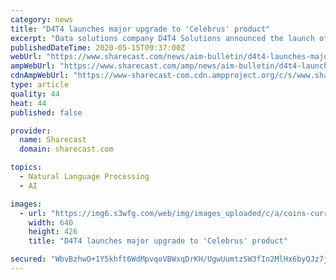 ```yaml
---
category: news
title: "D4T4 launches major upgrade to 'Celebrus' product"
excerpt: "Data solutions company D4T4 Solutions announced the launch of ‘Celebrus version 9.2’ on Friday, with newly-embedded machine learning and natural language processing capabilities."
publishedDateTime: 2020-05-15T09:37:00Z
webUrl: "https://www.sharecast.com/news/aim-bulletin/d4t4-launches-major-upgrade-to-celebrus-product--7493452.html"
ampWebUrl: "https://www.sharecast.com/amp/news/aim-bulletin/d4t4-launches-major-upgrade-to-celebrus-product--7493452.html"
cdnAmpWebUrl: "https://www-sharecast-com.cdn.ampproject.org/c/s/www.sharecast.com/amp/news/aim-bulletin/d4t4-launches-major-upgrade-to-celebrus-product--7493452.html"
type: article
quality: 44
heat: 44
published: false

provider:
  name: Sharecast
  domain: sharecast.com

topics:
  - Natural Language Processing
  - AI

images:
  - url: "https://img6.s3wfg.com/web/img/images_uploaded/c/a/coins-currency-investment-insurance.jpg"
    width: 640
    height: 426
    title: "D4T4 launches major upgrade to 'Celebrus' product"

secured: "WbvBzhwO+1Y5khft6WdMpvqoVBWxqDrKH/UgwUumtzSW3fIn2MlHx6byQJz7jq6WhBYpGmiJGE77hTYxH8V1GRxN9r2A/8Oqsyih1APPAG/wxwYA39fqXtwJyGsmF7c2FtjjKn4jFTs9ksJn6E7E6tEBvaXPOT6huBMU07wCg9zmesNXR2dYu22FtJ5apZbZSx2QWS5qfH5Xo1DoWwsWV19Mx1TsxFbRUmw6IBNtKo1VOjjDZQuO6B5RiqaPCL/fC3lxKcV3mHP0W3zxWJmfKPgShp2kuJmkfmOZIMqlYA3RR3kIFT6p7ziZuua8EMp3;lrBqn7Lcije9Qqx1uTFzrQ=="
---
```


